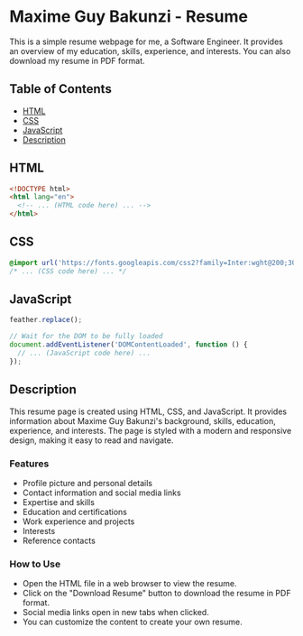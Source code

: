 # Maxime Guy Bakunzi - Resume

This is a simple resume webpage for me, a Software Engineer. It provides an overview of my education, skills, experience, and interests. You can also download my resume in PDF format.

## Table of Contents
- [HTML](#html)
- [CSS](#css)
- [JavaScript](#javascript)
- [Description](#description)

## HTML
```html
<!DOCTYPE html>
<html lang="en">
  <!-- ... (HTML code here) ... -->
</html>
```

## CSS
```css
@import url('https://fonts.googleapis.com/css2?family=Inter:wght@200;300;400;500;600;700&display=swap');
/* ... (CSS code here) ... */
```

## JavaScript
```javascript
feather.replace();

// Wait for the DOM to be fully loaded
document.addEventListener('DOMContentLoaded', function () {
  // ... (JavaScript code here) ...
});
```

## Description

This resume page is created using HTML, CSS, and JavaScript. It provides information about Maxime Guy Bakunzi's background, skills, education, experience, and interests. The page is styled with a modern and responsive design, making it easy to read and navigate.

### Features
- Profile picture and personal details
- Contact information and social media links
- Expertise and skills
- Education and certifications
- Work experience and projects
- Interests
- Reference contacts

### How to Use
- Open the HTML file in a web browser to view the resume.
- Click on the "Download Resume" button to download the resume in PDF format.
- Social media links open in new tabs when clicked.
- You can customize the content to create your own resume.

